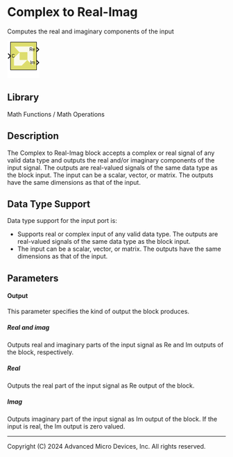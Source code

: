 # Complex to Real-Imag

Computes the real and imaginary components of the input

![](./Images/block.png)

## Library

Math Functions / Math Operations

## Description

The Complex to Real-Imag block accepts a complex or real signal of any
valid data type and outputs the real and/or imaginary components of the
input signal. The outputs are real-valued signals of the same data type
as the block input. The input can be a scalar, vector, or matrix. The
outputs have the same dimensions as that of the input.

## Data Type Support

Data type support for the input port is:

- Supports real or complex input of any valid data type. The outputs are
  real-valued signals of the same data type as the block input.
- The input can be a scalar, vector, or matrix. The outputs have the
  same dimensions as that of the input.

## Parameters

#### Output  
This parameter specifies the kind of output the block produces.
##### Real and imag
Outputs real and imaginary parts of the input signal as Re and Im outputs of the block, respectively.

##### Real
Outputs the real part of the input signal as Re output of the block.

##### Imag
Outputs imaginary part of the input signal as Im output of the block. If the input is real, the Im output is zero valued.



--------------
Copyright (C) 2024 Advanced Micro Devices, Inc.
All rights reserved.
